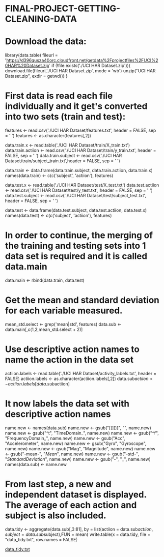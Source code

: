 # FINAL-PROJECT-GETTING-CLEANING-DATA


# Download the data:
library(data.table)
fileurl = 'https://d396qusza40orc.cloudfront.net/getdata%2Fprojectfiles%2FUCI%20HAR%20Dataset.zip'
if (!file.exists('./UCI HAR Dataset.zip')){
  download.file(fileurl,'./UCI HAR Dataset.zip', mode = 'wb')
  unzip("UCI HAR Dataset.zip", exdir = getwd())
}

# First data is read each file individually and it get's converted into two sets (train and test):
features <- read.csv('./UCI HAR Dataset/features.txt', header = FALSE, sep = ' ')
features <- as.character(features[,2])

data.train.x <- read.table('./UCI HAR Dataset/train/X_train.txt')
data.train.actiion <- read.csv('./UCI HAR Dataset/train/y_train.txt', header = FALSE, sep = ' ')
data.train.subject <- read.csv('./UCI HAR Dataset/train/subject_train.txt',header = FALSE, sep = ' ')

data.train <-  data.frame(data.train.subject, data.train.actiion, data.train.x)
names(data.train) <- c(c('subject', 'actiion'), features)

data.test.x <- read.table('./UCI HAR Dataset/test/X_test.txt')
data.test.actiion <- read.csv('./UCI HAR Dataset/test/y_test.txt', header = FALSE, sep = ' ')
data.test.subject <- read.csv('./UCI HAR Dataset/test/subject_test.txt', header = FALSE, sep = ' ')

data.test <-  data.frame(data.test.subject, data.test.actiion, data.test.x)
names(data.test) <- c(c('subject', 'actiion'), features)

# In order to continue, the merging of the training and testing sets into 1 data set is required and it is called data.main
data.main <- rbind(data.train, data.test)

# Get the mean and standard deviation for each variable measured.
mean_std.select <- grep('mean|std', features)
data.sub <- data.main[,c(1,2,mean_std.select + 2)]

# Use descriptive action names to name the action in the data set
actiion.labels <- read.table('./UCI HAR Dataset/activity_labels.txt', header = FALSE)
actiion.labels <- as.character(actiion.labels[,2])
data.sub$actiion <- actiion.labels[data.sub$actiion]

# It now labels the data set with descriptive action names
name.new <- names(data.sub)
name.new <- gsub("[(][)]", "", name.new)
name.new <- gsub("^t", "TimeDomain_", name.new)
name.new <- gsub("^f", "FrequencyDomain_", name.new)
name.new <- gsub("Acc", "Accelerometer", name.new)
name.new <- gsub("Gyro", "Gyroscope", name.new)
name.new <- gsub("Mag", "Magnitude", name.new)
name.new <- gsub("-mean-", "_Mean_", name.new)
name.new <- gsub("-std-", "_StandardDeviation_", name.new)
name.new <- gsub("-", "_", name.new)
names(data.sub) <- name.new

# From last step, a new and independent dataset is displayed. The average of each action and subject is also included.
data.tidy <- aggregate(data.sub[,3:81], by = list(actiion = data.sub$actiion, subject = data.sub$subject),FUN = mean)
write.table(x = data.tidy, file = "data_tidy.txt", row.names = FALSE)

[data_tidy.txt](https://github.com/fedjav/FINAL-PROJECT-GETTING-CLEANING-DATA/files/6118034/data_tidy.txt)

